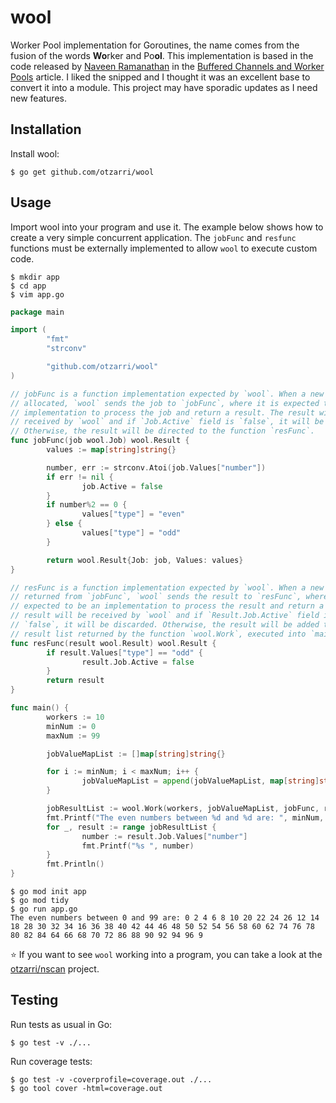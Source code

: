 # wool

Worker Pool implementation for Goroutines, the name comes from the fusion of the words **Wo**rker and Po**ol**. This implementation is based in the code released by [Naveen Ramanathan](https://golangbot.com/about/) in the [Buffered Channels and Worker Pools](https://golangbot.com/buffered-channels-worker-pools/) article. I liked the snipped and I thought it was an excellent base to convert it into a module. This project may have sporadic updates as I need new features.

## Installation

Install wool:

```
$ go get github.com/otzarri/wool
```

## Usage

Import wool into your program and use it. The example below shows how to create a very simple concurrent application. The `jobFunc` and `resfunc` functions must be externally implemented to allow `wool` to execute custom code.

```
$ mkdir app
$ cd app
$ vim app.go
```

```go
package main

import (
        "fmt"
        "strconv"

        "github.com/otzarri/wool"
)

// jobFunc is a function implementation expected by `wool`. When a new job is
// allocated, `wool` sends the job to `jobFunc`, where it is expected to be an
// implementation to process the job and return a result. The result will be
// received by `wool` and if `Job.Active` field is `false`, it will be discarded.
// Otherwise, the result will be directed to the function `resFunc`.
func jobFunc(job wool.Job) wool.Result {
        values := map[string]string{}

        number, err := strconv.Atoi(job.Values["number"])
        if err != nil {
                job.Active = false
        }
        if number%2 == 0 {
                values["type"] = "even"
        } else {
                values["type"] = "odd"
        }

        return wool.Result{Job: job, Values: values}
}

// resFunc is a function implementation expected by `wool`. When a new result is
// returned from `jobFunc`, `wool` sends the result to `resFunc`, where it is
// expected to be an implementation to process the result and return a it. The
// result will be received by `wool` and if `Result.Job.Active` field is
// `false`, it will be discarded. Otherwise, the result will be added to the
// result list returned by the function `wool.Work`, executed into `main()`.
func resFunc(result wool.Result) wool.Result {
        if result.Values["type"] == "odd" {
                result.Job.Active = false
        }
        return result
}

func main() {
        workers := 10
        minNum := 0
        maxNum := 99

        jobValueMapList := []map[string]string{}

        for i := minNum; i < maxNum; i++ {
                jobValueMapList = append(jobValueMapList, map[string]string{"number": strconv.Itoa(i)})
        }

        jobResultList := wool.Work(workers, jobValueMapList, jobFunc, resFunc)
        fmt.Printf("The even numbers between %d and %d are: ", minNum, maxNum)
        for _, result := range jobResultList {
                number := result.Job.Values["number"]
                fmt.Printf("%s ", number)
        }
        fmt.Println()
}
```

```
$ go mod init app
$ go mod tidy
$ go run app.go
The even numbers between 0 and 99 are: 0 2 4 6 8 10 20 22 24 26 12 14 18 28 30 32 34 16 36 38 40 42 44 46 48 50 52 54 56 58 60 62 74 76 78 80 82 84 64 66 68 70 72 86 88 90 92 94 96 9
```

⭐ If you want to see `wool` working into a program, you can take a look at the [otzarri/nscan](http://github.com/otzarri/nscan) project.

## Testing

Run tests as usual in Go:

```
$ go test -v ./...
```

Run coverage tests:

```
$ go test -v -coverprofile=coverage.out ./...
$ go tool cover -html=coverage.out
```
